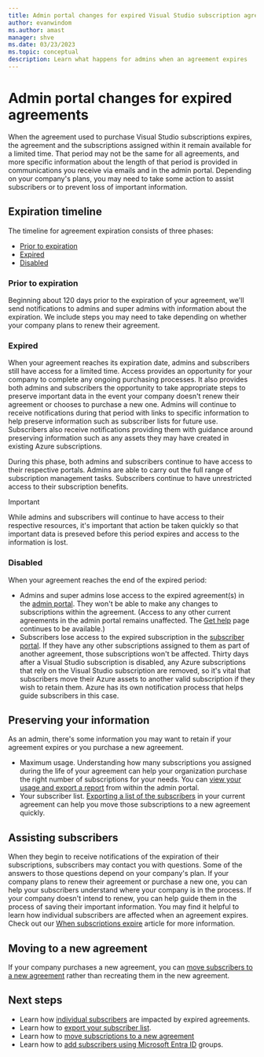 ```yaml
---
title: Admin portal changes for expired Visual Studio subscription agreements
author: evanwindom
ms.author: amast
manager: shve
ms.date: 03/23/2023
ms.topic: conceptual
description: Learn what happens for admins when an agreement expires
---
```


# Admin portal changes for expired agreements

When the agreement used to purchase Visual Studio subscriptions expires, the agreement and the subscriptions assigned within it remain available for a limited time.  That period may not be the same for all agreements, and more specific information about the length of that period is provided in communications you receive via emails and in the admin portal.  Depending on your company's plans, you may need to take some action to assist subscribers or to prevent loss of important information.

## Expiration timeline

The timeline for agreement expiration consists of three phases:
+ [Prior to expiration](#prior-to-expiration)
+ [Expired](#expired)
+ [Disabled](#disabled)

### Prior to expiration

Beginning about 120 days prior to the expiration of your agreement, we'll send notifications to admins and super admins with information about the expiration.  We include steps you may need to take depending on whether your company plans to renew their agreement. 

### Expired

When your agreement reaches its expiration date, admins and subscribers still have access for a limited time.  Access provides an opportunity for your company to complete any ongoing purchasing processes.  It also provides both admins and subscribers the opportunity to take appropriate steps to preserve important data in the event your company doesn't renew their agreement or chooses to purchase a new one.  Admins will continue to receive notifications during that period with links to specific information to help preserve information such as subscriber lists for future use.  Subscribers also receive notifications providing them with guidance around preserving information such as any assets they may have created in existing Azure subscriptions.  

During this phase, both admins and subscribers continue to have access to their respective portals.  Admins are able to carry out the full range of subscription management tasks.  Subscribers continue to have unrestricted access to their subscription benefits.  

> [!IMPORTANT]
> While admins and subscribers will continue to have access to their respective resources, it's important that action be taken quickly so that important data is preseved before this period expires and access to the information is lost.

### Disabled

When your agreement reaches the end of the expired period:
+ Admins and super admins lose access to the expired agreement(s) in the [admin portal](https://manage.visualstudio.com).  They won't be able to make any changes to subscriptions within the agreement.  (Access to any other current agreements in the admin portal remains unaffected.  The [Get help](https://manage.visualstudio.com/gethelp) page continues to be available.)
+ Subscribers lose access to the expired subscription in the [subscriber portal](https://my.visualstudio.com).  If they have any other subscriptions assigned to them as part of another agreement, those subscriptions won't be affected. Thirty days after a Visual Studio subscription is disabled, any Azure subscriptions that rely on the Visual Studio subscription are removed, so it's vital that subscribers move their Azure assets to another valid subscription if they wish to retain them.  Azure has its own notification process that helps guide subscribers in this case.  

## Preserving your information

As an admin, there's some information you may want to retain if your agreement expires or you purchase a new agreement. 
+ Maximum usage.  Understanding how many subscriptions you assigned during the life of your agreement can help your organization purchase the right number of subscriptions for your needs.  You can [view your usage and export a report](maximum-usage.md) from within the admin portal.  
+ Your subscriber list.  [Exporting a list of the subscribers](exporting-subscriptions.md) in your current agreement can help you move those subscriptions to a new agreement quickly.  

## Assisting subscribers

When they begin to receive notifications of the expiration of their subscriptions, subscribers may contact you with questions.  Some of the answers to those questions depend on your company's plan.  If your company plans to renew their agreement or purchase a new one, you can help your subscribers understand where your company is in the process.  If your company doesn't intend to renew, you can help guide them in the process of saving their important information.  You may find it helpful to learn how individual subscribers are affected when an agreement expires. Check out our [When subscriptions expire](subscription-expiration.md) article for more information. 

## Moving to a new agreement

If your company purchases a new agreement, you can [move subscribers to a new agreement](migrate-subscriptions.md) rather than recreating them in the new agreement.  

## Next steps

+ Learn how [individual subscribers](subscription-expiration.md) are impacted by expired agreements.
+ Learn how to [export your subscriber list](exporting-subscriptions.md).
+ Learn how to [move subscriptions to a new agreement](migrate-subscriptions.md)
+ Learn how to [add subscribers using Microsoft Entra ID](assign-license-bulk.md#use-entra-id-groups-to-assign-subscriptions) groups.
